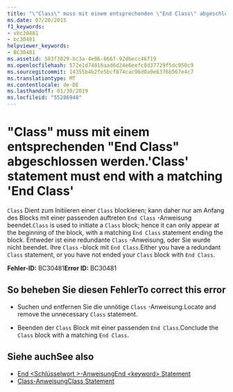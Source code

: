 ```yaml
---
title: "\"Class\" muss mit einem entsprechenden \"End Class\" abgeschlossen werden."
ms.date: 07/20/2015
f1_keywords:
- vbc30481
- bc30481
helpviewer_keywords:
- BC30481
ms.assetid: 583f3029-bc3a-4e06-866f-92dbecc46f19
ms.openlocfilehash: 572e1d74810aad6d24e6eefc8d37729f5dc950c9
ms.sourcegitcommit: 14355b4b2fe5bcf874cac96d0a9e6376b567e4c7
ms.translationtype: MT
ms.contentlocale: de-DE
ms.lasthandoff: 01/30/2019
ms.locfileid: "55286948"
---
```

# <a name="class-statement-must-end-with-a-matching-end-class"></a><span data-ttu-id="c74dd-102">"Class" muss mit einem entsprechenden "End Class" abgeschlossen werden.</span><span class="sxs-lookup"><span data-stu-id="c74dd-102">'Class' statement must end with a matching 'End Class'</span></span>
<span data-ttu-id="c74dd-103">`Class` Dient zum Initiieren einer `Class` blockieren; kann daher nur am Anfang des Blocks mit einer passenden auftreten `End Class` -Anweisung beendet.</span><span class="sxs-lookup"><span data-stu-id="c74dd-103">`Class` is used to initiate a `Class` block; hence it can only appear at the beginning of the block, with a matching `End Class` statement ending the block.</span></span> <span data-ttu-id="c74dd-104">Entweder ist eine redundante `Class` -Anweisung, oder Sie wurde nicht beendet. Ihre `Class` -block mit `End Class`.</span><span class="sxs-lookup"><span data-stu-id="c74dd-104">Either you have a redundant `Class` statement, or you have not ended your `Class` block with `End Class`.</span></span>  
  
 <span data-ttu-id="c74dd-105">**Fehler-ID:** BC30481</span><span class="sxs-lookup"><span data-stu-id="c74dd-105">**Error ID:** BC30481</span></span>  
  
## <a name="to-correct-this-error"></a><span data-ttu-id="c74dd-106">So beheben Sie diesen Fehler</span><span class="sxs-lookup"><span data-stu-id="c74dd-106">To correct this error</span></span>  
  
-   <span data-ttu-id="c74dd-107">Suchen und entfernen Sie die unnötige `Class` -Anweisung.</span><span class="sxs-lookup"><span data-stu-id="c74dd-107">Locate and remove the unnecessary `Class` statement.</span></span>  
  
-   <span data-ttu-id="c74dd-108">Beenden der `Class` Block mit einer passenden `End Class`.</span><span class="sxs-lookup"><span data-stu-id="c74dd-108">Conclude the `Class` block with a matching `End Class`.</span></span>  
  
## <a name="see-also"></a><span data-ttu-id="c74dd-109">Siehe auch</span><span class="sxs-lookup"><span data-stu-id="c74dd-109">See also</span></span>
- [<span data-ttu-id="c74dd-110">End \<Schlüsselwort >-Anweisung</span><span class="sxs-lookup"><span data-stu-id="c74dd-110">End \<keyword> Statement</span></span>](../../../visual-basic/language-reference/statements/end-keyword-statement.md)
- [<span data-ttu-id="c74dd-111">Class-Anweisung</span><span class="sxs-lookup"><span data-stu-id="c74dd-111">Class Statement</span></span>](../../../visual-basic/language-reference/statements/class-statement.md)
